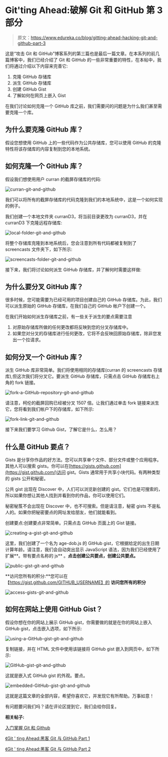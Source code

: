 # Git'ting Ahead:破解 Git 和 GitHub 第 3 部分

> 原文：<https://www.edureka.co/blog/gitting-ahead-hacking-git-and-github-part-3>

这是“攻击 Git 和 GitHub”博客系列的第三篇也是最后一篇文章。在本系列的前几篇博客中，我们已经介绍了 Git 和 GitHub 的一些非常重要的特性，在本帖中，我们将通过介绍以下内容来完善它:

1.  克隆 GitHub 存储库
2.  派生 GitHub 存储库
3.  创建 GitHub Gist
4.  了解如何在网页上嵌入 Gist

在我们讨论如何克隆一个 GitHub 库之前，我们需要问的问题是为什么我们甚至需要克隆一个库。

## 为什么要克隆 GitHub 库？

假设您想使用 GitHub 上的一些代码作为公共存储库，您可以使用 GitHub 的克隆特性将该存储库的内容复制到您的本地系统。

## 如何克隆一个 GitHub 库？

假设我们想使用用户 curran 的截屏存储库的代码:

![curran-git-and-github](img/ffd0ee9c7d9c31dfd0ad7b6d26663661.png)

我们可以将所有的截屏存储库的代码克隆到我们的本地系统中，这是一个如何实现的例子。

我们创建一个本地文件夹 curranD3，将当前目录更改为 curranD3，并在 curranD3 下克隆远程存储库:

![local-folder-git-and-github](img/6871b71a7ca4dbaea691eda7c0147619.png)

将整个存储库克隆到本地系统后，您会注意到所有代码都被复制到了 screencasts 文件夹下，如下所示:

![screencasts-folder-git-and-github](img/8f0f3bb1c0d6cfe44c4b5e205b52ee95.png)

接下来，我们将讨论如何派生 GitHub 存储库，并了解何时需要这样做:

## 为什么要分叉 GitHub 库？

很多时候，您可能需要为已经可用的项目创建自己的 GitHub 存储库。为此，我们可以派生原始的 GitHub 存储库，在我们自己的 GitHub 帐户下创建一个。

在我们开始如何派生存储库之前，有一些关于派生的要点需要注意

1.  对原始存储库所做的任何更改都将反映到您的分叉存储库中。
2.  如果您对分叉的存储库进行任何更改，它将不会反映回原始存储库，除非您发出一个拉请求。

## 如何分叉一个 GitHub 库？

派生 GitHub 库非常简单。我们将使用相同的存储库(curran 的 screencasts 存储库),但这次我们将分叉它。要派生 GitHub 存储库，只需点击 GitHub 存储库右上角的 fork 链接。

![fork-a-GitHub-repository-git-and-github](img/b8ca24d1f22d161dc2bc587689975c4c.png)

请注意，柯伦的截屏回购已经被分叉 1507 倍。让我们通过单击 fork 链接来派生它，您将看到我们帐户下的存储库，如下所示:

![fork-link-git-and-github](img/a609f0b3071585e25a27b64b7d4d905c.png)

接下来我们要学习 Github Gist，了解它是什么，怎么用？

## 什么是 GitHub 要点？

Gists 是分享你作品的好方法。您可以共享单个文件、部分文件或整个应用程序。其他人可以搜索 gists。你可以在[https://gists.github.com](https://gist.github.com/)访问 gist。Gists 通常用于共享小块代码。有两种类型的 gists 公开和秘密。

公共 gist 出现在 Discover 中，人们可以浏览新创建的 gist。它们也是可搜索的，所以如果你想让其他人找到并看到你的作品，你可以使用它们。

秘密秘笈不会出现在 Discover 中，也不可搜索。但是请注意，秘密 gists 不是私人的。如果你把秘密要点的网址发给朋友，他们就能看到。

创建要点:创建要点非常简单。只需点击 GitHub 页面上的 Gist 链接。

![creating-a-gist-git-and-github](img/e04b6e2f91323c61d186ea47682878f2.png)

这里，我们创建了一个名为 age-dob.js 的 GitHub gist，它根据给定的出生日期计算年龄。请注意，我们会自动突出显示 JavaScript 语法，因为我们已经使用了扩展**。带有要点名称的 js** 。**点击创建公共要点，创建公共要点。**

![public-gist-git-and-github](img/2373779eb47a3149b5ae75ca34cc398a.png)

**访问您所有的积分:**您可以在【https://gist.github.com/GITHUB_USERNAME】的 **访问您所有的积分**

![access-gists-git-and-github](img/b958c859003f3677a8b1fd8f76e756f8.png)

## 如何在网站上使用 GitHub Gist？

假设你想在你的网站上展示 GitHub gist，你需要做的就是在你的网站上嵌入 GitHub gist，点击嵌入选项，如下所示:

![using-a-GitHub-gist-git-and-github](img/5c0fa912f49e6fdd592f7adb50c9d7e2.png)

复制链接，并在 HTML 文件中使用该链接将 GitHub gist 嵌入到网页中，如下所示:

![GitHub-gist-git-and-github](img/3a24dcc8013ea0036d0aff91e231a800.png)

这就是嵌入式 GitHub gist 的外观。要点。

![embedded-GitHub-gist-git-and-github](img/7ca545a0ebb4707cc81365b32446baef.png)

这就是这篇文章的全部内容，希望你喜欢它，并发现它有所帮助。万事如意！

有问题要问我们吗？请在评论区提到它，我们会给你回复。

**相关帖子:**

[入门掌握 Git 和 Github](https://www.edureka.co/git-github "get started with mastering git and github")

[《Git ' ting Ahead:黑客 Git 与 GitHub Part 1](https://www.edureka.co/blog/git-ting-ahead-hacking-git-and-github-part-1 "hacking Git and Github")

[《Git ' ting Ahead:黑客 Git 与 GitHub Part 2](https://www.edureka.co/blog/gitting-ahead-hacking-git-and-github-part-2 "hacking Git and Github")